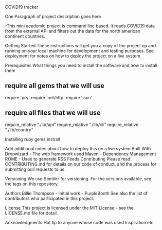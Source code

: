 COVID19 tracker

One Paragraph of project description goes here

-This mini academic project is command line based.
It reads COVID19 data from the external API and filters out the data for the north american continent countries.

Getting Started
These instructions will get you a copy of the project up and running on your local machine for development and testing purposes. See deployment for notes on how to deploy the project on a live system.

Prerequisites
What things you need to install the software and how to install them
## require all gems that we will use
require 'pry'
require 'net/http'
require 'json'
## require all files that we will use
require_relative "./lib/api"
require_relative "./lib/cli"
require_relative "./lib/country"

Installing
ruby gems instrall

Add additional notes about how to deploy this on a live system
Built With
Dropwizard - The web framework used
Maven - Dependency Management
ROME - Used to generate RSS Feeds
Contributing
Please read CONTRIBUTING.md for details on our code of conduct, and the process for submitting pull requests to us.

Versioning
We use SemVer for versioning. For the versions available, see the tags on this repository.

Authors
Billie Thompson - Initial work - PurpleBooth
See also the list of contributors who participated in this project.

License
This project is licensed under the MIT License - see the LICENSE.md file for detail.

Acknowledgments
Hat tip to anyone whose code was used
Inspiration
etc




